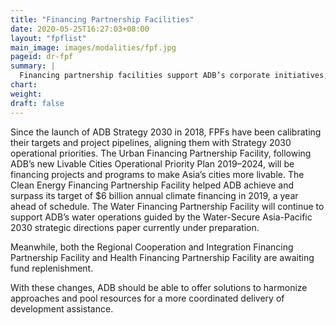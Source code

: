 ```yaml
---
title: "Financing Partnership Facilities"
date: 2020-05-25T16:27:03+08:00
layout: "fpflist"
main_image: images/modalities/fpf.jpg
pageid: dr-fpf
summary: |
  Financing partnership facilities support ADB’s corporate initiatives, such as fostering regional integration and cooperation, increasing investments in clean energy, developing green cities, increasing water investments, and increasing health impacts and health security across the region. Each FPF houses one or more trust funds that finance projects and programs that contribute toward achieving the FPF’s targets and objectives.
chart: 
weight: 
draft: false
---
```


Since the launch of ADB Strategy 2030 in 2018, FPFs have been calibrating their targets and project pipelines, aligning them with Strategy 2030 operational priorities. The Urban Financing Partnership Facility, following ADB’s new Livable Cities Operational Priority Plan 2019–2024, will be financing projects and programs to make Asia’s cities more livable. The Clean Energy Financing Partnership Facility helped ADB achieve and surpass its target of $6 billion annual climate financing in 2019, a year ahead of schedule. The Water Financing Partnership Facility will continue to support ADB’s water operations guided by the Water-Secure Asia-Pacific 2030 strategic directions paper currently under preparation.

Meanwhile, both the Regional Cooperation and Integration Financing Partnership Facility and Health Financing Partnership Facility are awaiting fund replenishment.

With these changes, ADB should be able to offer solutions to harmonize approaches and pool resources for a more coordinated delivery of development assistance.

